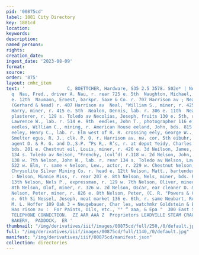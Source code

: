 ```yaml
---
pid: '00875cd'
label: 1881 City Directory
key: 1881cd
location: 
keywords: 
description: 
named_persons: 
rights: 
creation_date: 
ingest_date: '2023-08-09'
format: 
source: 
order: '875'
layout: cmhc_item
text: '                C, BOETTCHER, Hardware, S35 2.5 3578. S02e* | NAU 226 | NEU
  q  Nau, Fred., driver A. Nau, r. rear 725 e. 5th  Naughton, Michael, miner, r. 623
  e. 12th  Naumann, Ernest, barkpr. Saxe & Co. r. 707 Harrison av ; Nead, John C.,
  (Gerhard & Nead) r. 407 Harrison av  Neal, "William S., miner, r. 425 e. 3d  = Neale,
  Harry, miner, r. 415 e. 5th  Nealon, Dennis, lab. r. 306 e. 11th  Nealon, Timothy,
  plasterer, r. 129 s. Toledo av Necolias, Joseph, fruits 130 e. 5th, r. same Neece,
  Lawrence W., lab. r. 514 e. 9th  eedles, John T., photographer 116 e. 4th, r. same
  eedles, William C., mining, r. American House eeland, John, bds. 815 w. Chestnut
  eeley, Henry C., lab. r. Elm west of R. R. crossing eely, George W.., lab. Grant
  Smelter egus, R. J., clk. P. O. r. Harrison av. nw. cor. 5th eibuhr, Fred. G., ticket
  agent D. & R. G. and D.,S.P. “Ps R,. R’s, r. at depot Yeidy, Charles R., miner,
  bds. 201 e. Chestnut eil, Louis, miner, r. 426 e. 3d Neilson, James, miner, bds.
  134 s. Toledo av Nelson, "Frenchy, (col’d) r.118 w. 2d Nelson, John, barkpr., r.
  138 w. 7th Nelson, John W., lab. r. rear 134 s. Toledo av Nelson, Lawr ence, blksmith
  522 w. Elm, r. same « Nelson, Lew., actor, r. 229 w. Chestnut Nelson, L. K., bkkpr.
  Chrysolite Silver Mining Co. r. head e. 12tt Nelson, Matt., bartender Cadillac House
  : Nelson, Minnie Miss, r. rear 207 e. 8th Nelson, Nels, miner, bds. Poplar sw. cor
  13th Nelson, Nels P., expressman, r. 129 w. 7th Nelson, Oliver, miner, r. 826 e.
  8th Nelson, Olof, miner, r. 326 w. 2d Nelson, Oscar, ear cleaner D. & R. G. Ry B
  Nelson, Peter, miner, r. 826 e. 8th Nelson, Peter, (C. R. "Powers & Co. ) vr. 324
  e. 6th Si Nessel, Joseph, meat market 136 e. 6th, r. same Neubart, Robert, butcher
  M. L. Hoffer 109 Oak 3 = Neugebauer, Char les, watchmkr Goldstein & Brodie, r.309
  Has rison av :  For Paints, Oils, etc., °° “ aaa, & Epa "  300 East Sixth Street.
  TELEPHONE CONNECTION.  ZZ AAR AAA Z  Proprietors LEADVILLE STEAM CRACKER WORKS AND
  BAKERY,  PADDOCK,  ER '
thumbnail: "/img/derivatives/iiif/images/00875cd/full/250,/0/default.jpg"
full: "/img/derivatives/iiif/images/00875cd/full/1140,/0/default.jpg"
manifest: "/img/derivatives/iiif/00875cd/manifest.json"
collection: directories
---
```

